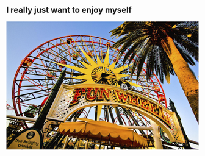 ##  I really just want to enjoy myself

![Fun Wheel](assets/fun.jpg)
<!-- https://www.flickr.com/photos/andycastro/5929039811/in/photolist-a2VSYk-e8MhuX-3tJPFt-29Pwb6-QXNvi-68REyi-4w3QXv-oiaTrx-8daJ7R-ocKQdh-aC6pYE-pv5cYm-7BCo82-oVLRFt-oekd42-cbUUMy-99ga5H-adBamH-4Rfjxg-knNzg-4VifKJ-eVSS7-4BsZQu-7nPnR4-8HzsiP-7wLXBp-6ozJcT-aa1MDQ-5TPNhj-4Cm9mi-fTtP2-6b6cv-ey6bAZ-51uS9-755H2L-fp5NEf-9KJjx-dPPvWy-ob16Lt-fuNMJf-fU2xmg-3jLCC-pxHYnd-rEEX4-7zRovd-5ZG61L-92TUSh-aHakWH-bp6MCT-6mCKU4 -->
